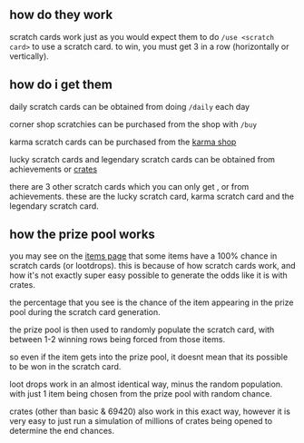 <script>
  import DocsTemplate from "$lib/components/docs/DocsTemplate.svelte"
</script>

<DocsTemplate title='scratch cards' />

## how do they work

scratch cards work just as you would expect them to do `/use <scratch card>` to use a scratch card. to win, you must get 3 in a row (horizontally or vertically).

## how do i get them

daily scratch cards can be obtained from doing `/daily` each day

corner shop scratchies can be purchased from the shop with `/buy`

karma scratch cards can be purchased from the [karma shop](/docs/economy/karma)

lucky scratch cards and legendary scratch cards can be obtained from achievements or [crates](/docs/economy/items/crates)

there are 3 other scratch cards which you can only get , or from achievements. these are the lucky scratch card, karma scratch card and the legendary scratch card.

## how the prize pool works

you may see on the [items page](/item/daily_scratch_card) that some items have a 100% chance in scratch cards (or lootdrops). this is because of how scratch cards work, and how it's not exactly super easy possible to generate the odds like it is with crates.

the percentage that you see is the chance of the item appearing in the prize pool during the scratch card generation.

the prize pool is then used to randomly populate the scratch card, with between 1-2 winning rows being forced from those items.

so even if the item gets into the prize pool, it doesnt mean that its possible to be won in the scratch card.

loot drops work in an almost identical way, minus the random population. with just 1 item being chosen from the prize pool with random chance.

crates (other than basic & 69420) also work in this exact way, however it is very easy to just run a simulation of millions of crates being opened to determine the end chances.
